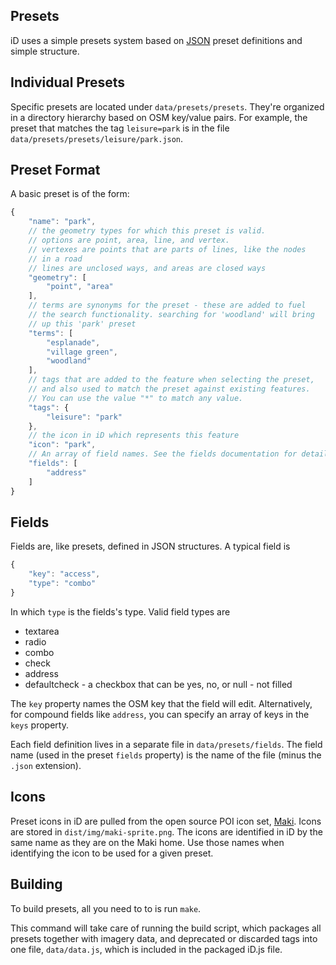 ## Presets

iD uses a simple presets system based on [JSON](http://en.wikipedia.org/wiki/JSON)
preset definitions and simple structure.

## Individual Presets

Specific presets are located under `data/presets/presets`. They're organized in a
directory hierarchy based on OSM key/value pairs. For example, the preset that matches
the tag `leisure=park` is in the file `data/presets/presets/leisure/park.json`.

## Preset Format

A basic preset is of the form:

```javascript
{
    "name": "park",
    // the geometry types for which this preset is valid.
    // options are point, area, line, and vertex.
    // vertexes are points that are parts of lines, like the nodes
    // in a road
    // lines are unclosed ways, and areas are closed ways
    "geometry": [
        "point", "area"
    ],
    // terms are synonyms for the preset - these are added to fuel
    // the search functionality. searching for 'woodland' will bring
    // up this 'park' preset
    "terms": [
        "esplanade",
        "village green",
        "woodland"
    ],
    // tags that are added to the feature when selecting the preset,
    // and also used to match the preset against existing features.
    // You can use the value "*" to match any value.
    "tags": {
        "leisure": "park"
    },
    // the icon in iD which represents this feature
    "icon": "park",
    // An array of field names. See the fields documentation for details of what's valid here.
    "fields": [
        "address"
    ]
}
```

## Fields

Fields are, like presets, defined in JSON structures. A typical field is

```js
{
    "key": "access",
    "type": "combo"
}
```

In which `type` is the fields's type. Valid field types are

* textarea
* radio
* combo
* check
* address
* defaultcheck - a checkbox that can be yes, no, or null - not filled

The `key` property names the OSM key that the field will edit. Alternatively, for
compound fields like `address`, you can specify an array of keys in the `keys`
property.

Each field definition lives in a separate file in `data/presets/fields`. The field
name (used in the preset `fields` property) is the name of the file (minus the `.json`
extension).

## Icons

Preset icons in iD are pulled from the open source POI icon set, 
[Maki](http://www.mapbox.com/maki/). Icons are stored in `dist/img/maki-sprite.png`.
The icons are identified in iD by the same name as they are on the Maki home. Use those 
names when identifying the icon to be used for a given preset. 

## Building

To build presets, all you need to to is run `make`.

This command will take care of running the build script, which packages all presets
together with imagery data, and deprecated or discarded tags into one file, `data/data.js`,
which is included in the packaged iD.js file.

